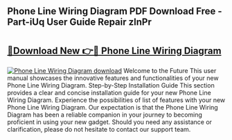 ## Phone Line Wiring Diagram PDF Download Free - Part-iUq User Guide Repair zlnPr

# <h2><a href="http://dfjiput.blite.top/?on=Phone+Line+Wiring+Diagram">🔗Download New 👉🔴 Phone Line Wiring Diagram</a></h2>

[![Phone Line Wiring Diagram download](https://i.imgur.com/lujVjoI.png)](http://dfjiput.blite.top/?on=Phone+Line+Wiring+Diagram)
Welcome to the Future This user manual showcases the innovative features and functionalities of your new Phone Line Wiring Diagram. Step-by-Step Installation Guide This section provides a clear and concise installation guide for your new Phone Line Wiring Diagram. Experience the possibilities of list of features with your new Phone Line Wiring Diagram. Our expectation is that the Phone Line Wiring Diagram has been a reliable companion in your journey to becoming proficient in using your new gadget. Should you need any assistance or clarification, please do not hesitate to contact our support team.
